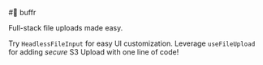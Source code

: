 #🦬 buffr

Full-stack file uploads made easy.

Try `HeadlessFileInput` for easy UI customization. Leverage `useFileUpload` for adding _secure_ S3 Upload with one line of code!

